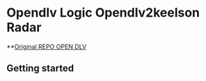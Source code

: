# Opendlv Logic Opendlv2keelson Radar

**[Original REPO OPEN DLV](https://git.opendlv.org/testing/opendlv-connector-opendlv2keelson-radar**)

## Getting started



